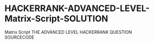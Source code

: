 # HACKERRANK-ADVANCED-LEVEL-Matrix-Script-SOLUTION
Matrix Script THE ADVANCED LEVEL HACKERRANK QUESTION SOURCECODE
